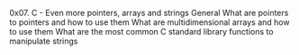0x07. C - Even more pointers, arrays and strings 
General
What are pointers to pointers and how to use them
What are multidimensional arrays and how to use them
What are the most common C standard library functions to manipulate strings

